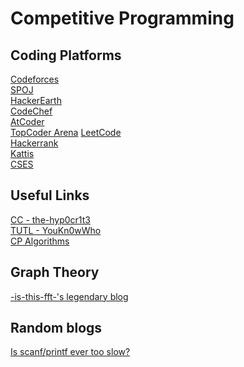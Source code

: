 # Competitive Programming

## Coding Platforms
[Codeforces](https://codeforces.com/)\
[SPOJ](https://www.spoj.com/)\
[HackerEarth](https://www.hackerearth.com/)\
[CodeChef](https://www.codechef.com)\
[AtCoder](https://atcoder.jp/)\
[TopCoder Arena](https://arena.topcoder.com/index.html#/u/dashboard)
[LeetCode](https://leetcode.com/)\
[Hackerrank](https://www.hackerrank.com/)\
[Kattis](https://open.kattis.com)\
[CSES](https://cses.fi/problemset/list/)


## Useful Links
[CC - the-hyp0cr1t3](https://github.com/the-hyp0cr1t3/CC/tree/master)\
[TUTL - YouKn0wWho](https://codeforces.com/blog/entry/95106)\
[CP Algorithms](https://cp-algorithms.com/)


## Graph Theory
[-is-this-fft-'s legendary blog](https://codeforces.com/blog/entry/68138)


## Random blogs
[Is scanf/printf ever too slow?](https://codeforces.com/blog/entry/68043)
